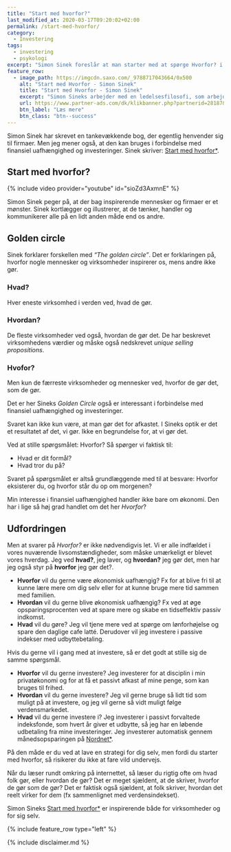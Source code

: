 ```yaml
---
title: "Start med hvorfor?"
last_modified_at: 2020-03-17T09:20:02+02:00
permalink: /start-med-hvorfor/
category:
  - Investering
tags:
  - investering
  - psykologi
excerpt: "Simon Sinek foreslår at man starter med at spørge Hvorfor? i stedet for at starte med Hvad? og Hvordan?"
feature_row:
  - image_path: https://imgcdn.saxo.com/_9788717043664/0x500
    alt: "Start med Hvorfor - Simon Sinek"
    title: "Start med Hvorfor - Simon Sinek"
    excerpt: "Simon Sineks arbejder med en ledelsesfilosofi, som arbejder ud fra den antagelse, at vejen til at inspirere og motivere medarbejdere går ud på at tydeliggøre, hvad der ligger bag ens handlinger. I “Start med hvorfor” forklarer Simon Sineks, hvordan det drejer sig om ‘hvorfor’ og ikke ‘hvad’."
    url: https://www.partner-ads.com/dk/klikbanner.php?partnerid=28187&bannerid=43264&htmlurl=https://www.saxo.com/dk/start-med-hvorfor_simon-sinek_haeftet_9788717043664
    btn_label: "Læs mere"
    btn_class: "btn--success"
---
```


Simon Sinek har skrevet en tankevækkende bog, der egentlig henvender sig til firmaer. Men jeg mener også, at den kan bruges i forbindelse med finansiel uafhængighed og investeringer. Sinek skriver: [Start med hvorfor\*](https://www.partner-ads.com/dk/klikbanner.php?partnerid=28187&bannerid=43264&htmlurl=https://www.saxo.com/dk/start-med-hvorfor_simon-sinek_haeftet_9788717043664).

## Start med hvorfor?

{% include video provider="youtube" id="sioZd3AxmnE" %}
 
Simon Sinek peger på, at der bag inspirerende mennesker og firmaer er et mønster. Sinek kortlægger og illustrerer, at de tænker, handler og kommunikerer alle på en lidt anden måde end os andre.

## Golden circle

Sinek forklarer forskellen med _“The golden circle”_. Det er forklaringen på, hvorfor nogle mennesker og virksomheder inspirerer os, mens andre ikke gør.

### Hvad?

Hver eneste virksomhed i verden ved, hvad de gør.

### Hvordan?

De fleste virksomheder ved også, hvordan de gør det. De har beskrevet virksomhedens værdier og måske også nedskrevet _unique selling propositions_.

### Hvofor?

Men kun de færreste virksomheder og mennesker ved, hvorfor de gør det, som de gør.

Det er her Sineks _Golden Circle_ også er interessant i forbindelse med finansiel uafhængighed og investeringer.

Svaret kan ikke kun være, at man gør det for afkastet. I Sineks optik er det et resultatet af det, vi gør. Ikke en begrundelse for, at vi gør det.

Ved at stille spørgsmålet: Hvorfor? Så spørger vi faktisk til:

- Hvad er dit formål?
- Hvad tror du på?

Svaret på spørgsmålet er altså grundlæggende med til at besvare: Hvorfor eksisterer du, og hvorfor står du op om morgenen? 

Min interesse i finansiel uafhængighed handler ikke bare om økonomi. Den har i lige så høj grad handlet om det her _Hvorfor_?

## Udfordringen

Men at svarer på _Hvorfor?_ er ikke nødvendigvis let. Vi er alle indfældet i vores nuværende livsomstændigheder, som måske umærkeligt er blevet vores hverdag. Jeg ved **hvad?**, jeg laver, og **hvordan?** jeg gør det, men har jeg også styr på **hvorfor** jeg gør det?. 

- **Hvorfor** vil du gerne være økonomisk uafhængig? Fx for at blive fri til at kunne lære mere om dig selv eller for at kunne bruge mere tid sammen med familien.
- **Hvordan** vil du gerne blive økonomisk uafhængig? Fx ved at øge opsparingsprocenten ved at spare mere og skabe en tidseffektiv passiv indkomst.
- **Hvad** vil du gøre? Jeg vil tjene mere ved at spørge om lønforhøjelse og spare den daglige cafe latté. Derudover vil jeg investere i passive indekser med udbyttebetaling.

Hvis du gerne vil i gang med at investere, så er det godt at stille sig de samme spørgsmål. 

- **Hvorfor** vil du gerne investere? Jeg investerer for at disciplin i min privatøkonomi og for at få et passivt afkast af mine penge, som kan bruges til frihed.
- **Hvordan** vil du gerne investere? Jeg vil gerne bruge så lidt tid som muligt på at investere, og jeg vil gerne så vidt muligt følge verdensmarkedet.
- **Hvad** vil du gerne investere i? Jeg investerer i passivt forvaltede indeksfonde, som hvert år giver et udbytte, så jeg har en løbende udbetaling fra mine investeringer. Jeg investerer automatisk gennem månedsopsparingen på [Nordnet\*](/go/nordnet/).

På den måde er du ved at lave en strategi for dig selv, men fordi du starter med hvorfor, så risikerer du ikke at fare vild undervejs.

Når du læser rundt omkring på internettet, så læser du rigtig ofte om hvad folk gør, eller hvordan de gør? Det er meget sjældent, at de skriver, hvorfor de gør som de gør? Det er faktisk også sjældent, at folk skriver, hvordan det reelt virker for dem (fx sammenlignet med verdensindekset).

Simon Sineks [Start med hvorfor\*](https://www.partner-ads.com/dk/klikbanner.php?partnerid=28187&bannerid=43264&htmlurl=https://www.saxo.com/dk/start-med-hvorfor_simon-sinek_haeftet_9788717043664) er inspirerende både for virksomheder og for sig selv.

{% include feature_row type="left" %}

{% include disclaimer.md %}
